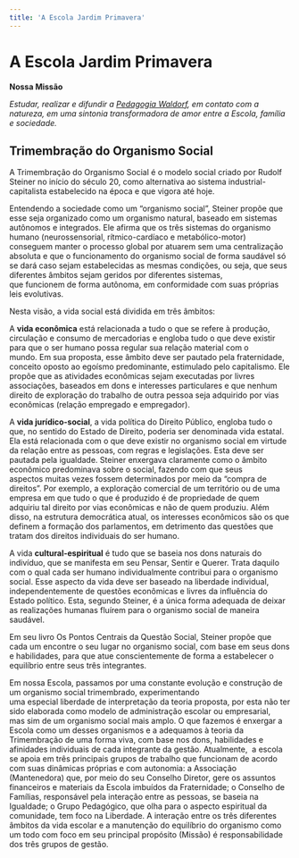 ```yaml
---
title: 'A Escola Jardim Primavera'
---
```


# A Escola Jardim Primavera

**Nossa Missão**

_Estudar, realizar e difundir a [Pedagogia Waldorf](../pedagogia-waldorf), em contato com a natureza, em uma sintonia transformadora de amor entre a Escola, família e sociedade._

## Trimembração do Organismo Social

A Trimembração do Organismo Social é o modelo social criado por Rudolf Steiner no início do século 20, como alternativa ao sistema industrial-capitalista estabelecido na época e que vigora até hoje. 

Entendendo a sociedade como um “organismo social”, Steiner propõe que esse seja organizado como um organismo natural, baseado em sistemas autônomos e integrados. Ele afirma que os três sistemas do organismo humano (neurossensorial, rítmico-cardíaco e metabólico-motor) conseguem manter o processo global por atuarem sem uma centralização absoluta e que o funcionamento do organismo social de forma saudável só se dará caso sejam estabelecidas as mesmas condições, ou seja, que seus diferentes âmbitos sejam geridos por diferentes sistemas, que funcionem de forma autônoma, em conformidade com suas próprias leis evolutivas. 

 Nesta visão, a vida social está dividida em três âmbitos:

A **vida econômica** está relacionada a tudo o que se refere à produção, circulação e consumo de mercadorias e engloba tudo o que deve existir para que o ser humano possa regular sua relação material com o mundo. Em sua proposta, esse âmbito deve ser pautado pela fraternidade, conceito oposto ao egoísmo predominante, estimulado pelo capitalismo. Ele propõe que as atividades econômicas sejam executadas por livres associações, baseados em dons e interesses particulares e que nenhum direito de exploração do trabalho de outra pessoa seja adquirido por vias econômicas (relação empregado e empregador).  

A **vida jurídico-social**, a vida política do Direito Público, engloba tudo o que, no sentido do Estado de Direito, poderia ser denominada vida estatal. Ela está relacionada com o que deve existir no organismo social em virtude da relação entre as pessoas, com regras e legislações. Esta deve ser pautada pela igualdade. Steiner enxergava claramente como o âmbito econômico predominava sobre o social, fazendo com que seus aspectos muitas vezes fossem determinados por meio da “compra de direitos”. Por exemplo, a exploração comercial de um território ou de uma empresa em que tudo o que é produzido é de propriedade de quem adquiriu tal direito por vias econômicas e não de quem produziu. Além disso, na estrutura democrática atual, os interesses econômicos são os que definem a formação dos parlamentos, em detrimento das questões que tratam dos direitos individuais do ser humano. 

A vida **cultural-espiritual** é tudo que se baseia nos dons naturais do indivíduo, que se manifesta em seu Pensar, Sentir e Querer. Trata daquilo com o qual cada ser humano individualmente contribui para o organismo social. Esse aspecto da vida deve ser baseado na liberdade individual, independentemente de questões econômicas e livres da influência do Estado político. Esta, segundo Steiner, é a única forma adequada de deixar as realizações humanas fluírem para o organismo social de maneira saudável. 

Em seu livro Os Pontos Centrais da Questão Social, Steiner propõe que cada um encontre o seu lugar no organismo social, com base em seus dons e habilidades, para que atue conscientemente de forma a estabelecer o equilíbrio entre seus três integrantes. 

Em nossa Escola, passamos por uma constante evolução e construção de um organismo social trimembrado, experimentando uma especial liberdade de interpretação da teoria proposta, por esta não ter sido elaborada como modelo de administração escolar ou empresarial, mas sim de um organismo social mais amplo. O que fazemos é enxergar a Escola como um desses organismos e a adequamos à teoria da Trimembração de uma forma viva, com base nos dons, habilidades e afinidades individuais de cada integrante da gestão. Atualmente,  a escola se apoia em três principais grupos de trabalho que funcionam de acordo com suas dinâmicas próprias e com autonomia: a Associação (Mantenedora) que, por meio do seu Conselho Diretor, gere os assuntos financeiros e materiais da Escola imbuídos da Fraternidade; o Conselho de Famílias, responsável pela interação entre as pessoas, se baseia na Igualdade; o Grupo Pedagógico, que olha para o aspecto espiritual da comunidade, tem foco na Liberdade. A interação entre os três diferentes âmbitos da vida escolar e a manutenção do equilíbrio do organismo como um todo com foco em seu principal propósito (Missão) é responsabilidade dos três grupos de gestão.